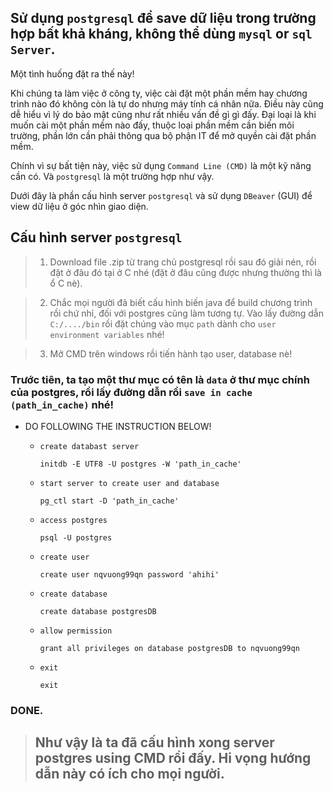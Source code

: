 ## Sử dụng `postgresql` để save dữ liệu trong trường hợp bất khả kháng, không thể dùng `mysql` or `sql Server`.
Một tình huống đặt ra thế này!

Khi chúng ta làm việc ở công ty, việc cài đặt một phần mềm hay chương trình nào đó không còn là tự do nhưng máy tính cá nhân nữa. Điều này cũng dễ hiểu vì lý do bảo mật cũng như rất nhiều vấn đề gì gì đấy. Đại loại là khi muốn cài một phần mềm nào đấy, thuộc loại phần mềm cần biến môi trường, phần lớn cần phải thông qua bộ phận IT để mở quyền cài đặt phần mềm. 

Chính vì sự bất tiện này, việc sử dụng `Command Line (CMD)` là một kỹ năng cần có. Và `postgresql` là một trường hợp như vậy. 

Dưới đây là phần cấu hình server `postgresql` và sử dụng `DBeaver` (GUI) để view dữ liệu ở góc nhìn giao diện.

## Cấu hình server `postgresql`
>1. Download file .zip từ trang chủ postgresql rồi sau đó giải nén, rồi đặt ở đâu đó tại ở C nhé (đặt ở đâu cũng được nhưng thường thì là ổ C nè). 

>2. Chắc mọi người đã biết cấu hình biến java để build chương trình rồi chứ nhỉ, đối với postgres  cũng làm tương tự. Vào lấy đường dẫn `C:/..../bin` rồi  đặt chúng vào mục `path` dành cho `user environment variables` nhé!

>3. Mở CMD trên windows rồi tiến hành tạo user, database nè!

### Trước tiên, ta tạo một thư mục có tên là `data` ở thư mục chính của postgres, rồi lấy đường dẫn rồi `save in cache (path_in_cache)` nhé!
- DO FOLLOWING THE INSTRUCTION BELOW!

    - `create databast server`
        ```
        initdb -E UTF8 -U postgres -W 'path_in_cache'
        ```

    - `start server to create user and database`
        ```
        pg_ctl start -D 'path_in_cache'
        ```
    - `access postgres`
        ```
        psql -U postgres
        ```
    - `create user`
        ```
        create user nqvuong99qn password 'ahihi'
        ```
    - `create database`
        ```
        create database postgresDB
        ```
    - `allow permission`
        ```
        grant all privileges on database postgresDB to nqvuong99qn
        ```
    - `exit` 
        ```
        exit
        ```


### DONE. 
> ## Như vậy là ta đã cấu hình xong server postgres using CMD rồi đấy. Hi vọng hướng dẫn này có ích cho mọi người. 









